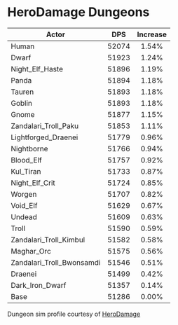 # HeroDamage Dungeons
| Actor | DPS | Increase |
|---|:---:|:---:|
|Human|52074|1.54%|
|Dwarf|51923|1.24%|
|Night_Elf_Haste|51896|1.19%|
|Panda|51894|1.18%|
|Tauren|51893|1.18%|
|Goblin|51893|1.18%|
|Gnome|51877|1.15%|
|Zandalari_Troll_Paku|51853|1.11%|
|Lightforged_Draenei|51779|0.96%|
|Nightborne|51766|0.94%|
|Blood_Elf|51757|0.92%|
|Kul_Tiran|51733|0.87%|
|Night_Elf_Crit|51724|0.85%|
|Worgen|51707|0.82%|
|Void_Elf|51629|0.67%|
|Undead|51609|0.63%|
|Troll|51590|0.59%|
|Zandalari_Troll_Kimbul|51582|0.58%|
|Maghar_Orc|51575|0.56%|
|Zandalari_Troll_Bwonsamdi|51546|0.51%|
|Draenei|51499|0.42%|
|Dark_Iron_Dwarf|51357|0.14%|
|Base|51286|0.00%|

 Dungeon sim profile courtesy of [HeroDamage](https://www.herodamage.com/)